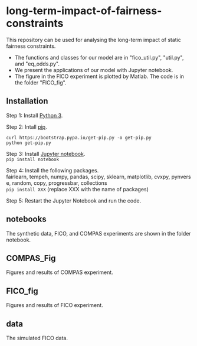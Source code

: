# long-term-impact-of-fairness-constraints
This repository can be used for analysing the long-term impact of static fairness constraints.  
- The functions and classes for our model are in "fico_util.py", "util.py", and "eq_odds.py".  
- We present the applications of our model with Jupyter notebook.  
- The figure in the FICO experiment is plotted by Matlab. The code is in the folder "FICO_fig".  

## Installation
Step 1: Install [Python 3](https://www.python.org/downloads/).  

Step 2: Intall [pip](https://pip.pypa.io/en/stable/installing/).  

```curl https://bootstrap.pypa.io/get-pip.py -o get-pip.py```  
```python get-pip.py```   

Step 3: Install [Jupyter notebook](https://jupyter.org/install).  
```pip install notebook```

Step 4: Install the following packages.  fairlearn, tempeh, numpy, pandas, scipy, sklearn, matplotlib, cvxpy, pynverse, random, copy, progressbar, collections  
```pip install XXX``` (replace XXX with the name of packages)  

Step 5: Restart the Jupyter Notebook and run the code.  

## notebooks
The synthetic data, FICO, and COMPAS experiments are shown in the folder notebook.  

## COMPAS_Fig
Figures and results of COMPAS experiment.  

## FICO_fig
Figures and results of FICO experiment.   

## data
The simulated FICO data.  